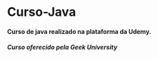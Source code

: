 # Curso-Java

#### Curso de java realizado na plataforma da Udemy.

##### Curso oferecido pela Geek University

